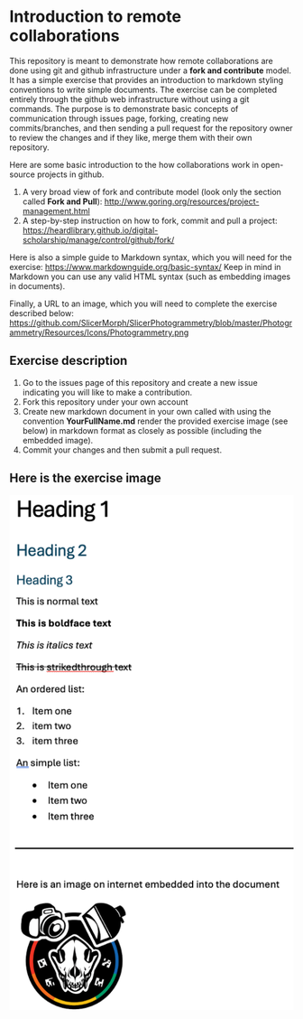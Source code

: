 # Introduction to remote collaborations
This repository is meant to demonstrate how remote collaborations are done using git and github infrastructure under a **fork and contribute** model. It has a simple exercise that provides an introduction to markdown styling conventions to write simple documents. The exercise can be completed entirely through the github web infrastructure without using a git commands. The purpose is to demonstrate basic concepts of communication through issues page, forking, creating new commits/branches, and then sending a pull request for the repository owner to review the changes and if they like, merge them with their own repository. 

Here are some basic introduction to the how collaborations work in open-source projects in github. 
1. A very broad view of fork and contribute model (look only the section called **Fork and Pull**): http://www.goring.org/resources/project-management.html
2. A step-by-step instruction on how to fork, commit and pull a project: https://heardlibrary.github.io/digital-scholarship/manage/control/github/fork/

Here is also a simple guide to Markdown syntax, which you will need for the exercise: https://www.markdownguide.org/basic-syntax/
Keep in mind in Markdown you can use any valid HTML syntax (such as embedding images in documents). 

Finally, a URL to an image, which you will need to complete the exercise described below: https://github.com/SlicerMorph/SlicerPhotogrammetry/blob/master/Photogrammetry/Resources/Icons/Photogrammetry.png

## Exercise description
1. Go to the issues page of this repository and create a new issue indicating you will like to make a contribution.
2. Fork this repository under your own account
3. Create new markdown document in your own called with using the convention **YourFullName.md** render the provided exercise image (see below) in markdown format as closely as possible (including the embedded image).
4. Commit your changes and then submit a pull request.

## Here is the exercise image


<img src="./exercise.png" width=600>
